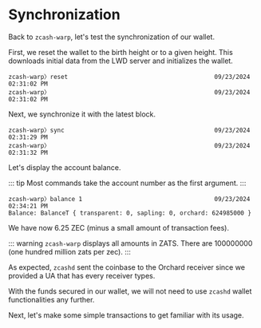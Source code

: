 # Synchronization

Back to `zcash-warp`, let's test the synchronization
of our wallet.

First, we reset the wallet to the birth height or 
to a given height. This downloads initial data from
the LWD server and initializes the wallet.

```
zcash-warp〉reset                                         09/23/2024 02:31:02 PM
zcash-warp〉                                              09/23/2024 02:31:02 PM
```

Next, we synchronize it with the latest block.

```
zcash-warp〉sync                                          09/23/2024 02:31:29 PM
zcash-warp〉                                              09/23/2024 02:31:32 PM
```

Let's display the account balance.

::: tip
Most commands take the account number as the first argument.
:::

```
zcash-warp〉balance 1                                     09/23/2024 02:34:21 PM
Balance: BalanceT { transparent: 0, sapling: 0, orchard: 624985000 }
```

We have now 6.25 ZEC (minus a small amount of transaction fees).

::: warning
`zcash-warp` displays all amounts in ZATS. There are 100000000 (one hundred
million zats per zec).
:::

As expected, `zcashd` sent the coinbase to the Orchard receiver since we
provided a UA that has every receiver types.

With the funds secured in our wallet, we will not need to use `zcashd`
wallet functionalities any further.

Next, let's make some simple transactions to get familiar with its
usage.

